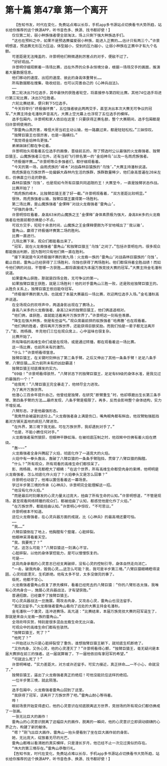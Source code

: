 # 第十篇 第47章 第一个离开
        【告知书友，时代在变化，免费站点难以长存，手机app多书源站点切换看书大势所趋，站长给你推荐的这个换源APP，听书音色多、换源、找书都好使！】
       仅仅第二轮，弱小种族强者便全部淘汰，场上只剩下强大种族选手们。
       “这也在预料之中，如果不是预选赛偏爱弱小种族，能进入正赛的……估计只有两三个。”许景明想道，预选赛无形压力压迫，体型越小，受到的压力越小，让弱小种族在正赛中才有九个名额。
       可差距是无法掩盖的，许景明他们稍微遇到厉害点的对手，便敌不过了。
       “好好观战。”
       许景明仔细观察着一场场比赛，远在外界的众多永恒境分身，根据一场场交手的画面，推演着大量数据信息。
       他们移动的速度、出招的速度、彼此的身高体重臂长……
       所有数据都在搜集，吸收经验，也可以完善自己的《心神兵战法》。
       ……
       第二轮决出75位选手，其中最快的获胜者轮空，将直接参与第四轮比赛。其他74位选手将进行第三轮比赛，决出37位胜者。
       六轮比赛结束，便只剩下5位选手。
       “今天将举行‘终极循环赛’，五位强者彼此两两交手，直至决出本次大赛无可争议的冠军。”大赛主持金毛潘秋声音高亢，大赛上空光幕上也浮现了五位选手的模样。
       选手包厢内，许景明和家人依旧在这里！只要获得正赛名额，整个大赛期间，选手包厢都是归许景明使用的。
       “那雷角山真厉害，难怪大哥当初主动认输，他一路赢过来，都是轻轻松松。”三妹惊叹。
       “独臂巨猿王也很厉害，也是一路横扫。”
       “我觉得金焰神鸟更强。”
       弟弟妹妹们都在争论着。
       许景明抬头观看着五位选手的画像，晋级前五的，除了预选时公认最强的火龙裔强者、独臂巨猿王、山魔族强者三位外，还有当初飞行排名第一的‘金焰神鸟’以及一名雨虎族强者。
       “终极循环赛……”许景明等众多强者们，都仔细观看着。
       “今天的第一场，由雨虎族的‘嶂木’对战森林巨猿族的‘乌蚀’。”大赛主持潘秋说道。
       雨虎族是在万族世界一处偏僻大森林内生活的族群，族群数量稀少，他们身高普遍在20米左右，仿佛直立行走的野兽。
       森林巨猿族‘乌蚀’，也是现如今所有巨猿共同追随的王！大赛至今，一直是独臂状态作战。
       比赛开始了！
       “雨虎族的嶂木，比独臂巨猿王差了好一截。”许景明观看着，“双方差距比较明显。”
       很快，雨虎族强者认输，独臂巨猿王赢得第一场胜利。
       第二场比赛，是山魔族强者‘金倮释’对战火龙裔强者‘雷角山’。
       “好强的身体。”
       许景明惊叹看着，身高63米的山魔族之王‘金倮释’身体素质极为强大，身高8米多的火龙裔强者在他面前都仿佛是小不点。
       可双方交手，短短十余息时间，山魔族之王金倮释便颇为不甘地喊出了‘我认输’。
       雷角山，赢得了终极循环赛第二场的胜利。
       比赛一直进行。
       几场比赛下来，观众们都能看出来了。
       “冠军，就在火龙裔强者‘雷角山’和独臂巨猿王‘乌蚀’之间了。”包括许景明在内，很多观众都能做出判断，因为暂时只有他们俩一直在胜利。
       “接下来就是今天终极循环赛的第九场：火龙裔一族的‘雷角山’对战森林巨猿族的‘乌蚀’。截止目前，雷角山已经获得了三场胜利，乌蚀也获得了两场胜利。他们都保持着全胜战绩！而如今他们俩的对战，不管哪一方获胜……都将直接成为本届万族竞技大赛的冠军。”大赛主持金毛潘秋说道。
       如果雷角山获胜，那就是四场全胜，无可争议的第一。
       如果独臂巨猿王获胜，就是三场胜利！他的对手雷角山三胜一败，还是败给独臂巨猿王的。从胜负关系上，独臂巨猿王依旧能夺冠军。
       “终极循环赛的第九场，也就成了本届大赛最后一场比赛，欢迎两位选手入场。”金毛潘秋高声说道。
       在全场观众的欢呼声中，两道身影出现在了赛场上。
       身高八米多的火龙裔强者、身高12米的独臂巨猿王，他们俩遥遥相对。
       “他们俩，谁获胜，谁就能活着离开万族世界了。”许景明这一刻有些羡慕。
       “降生在强大种族，倒是有些运气。”观众席最前排的蚁族强者‘哈弗塍’也在观看着。
       “他们俩的胜者，便将离开万族世界，还能获得巨额奖励。而我们怕是一辈子都无法离开了。”影、雨杨薇、丰克他们三位在观众席上，心中滋味也很复杂。
       比赛开始了。
       所有降临的高维生命们或是在现场，或是通过转播，都在观看着这一场比赛。
       这一场比赛，也前所未有的激烈。
       “什么？”许景明看得窒息。
       独臂巨猿王，在关键时刻伸出了第二条手臂。之后又伸出了其他一条条手臂！足足八条手臂，八臂巨猿……实力前所未有的凶勐霸道！
       独臂巨猿王彻底爆发的实力。
       “69级！”许景明看得骇然，“八臂状态下的独臂巨猿王，足足有69级的身体水准，是我见过的最强的一个！”
       “给我死！”八臂巨猿王完全暴走了，他倾尽全力进攻。
       为了离开万族世界。
       他潜心三百余年提升自己，他曾经是独臂，在研究‘断臂重生’时，他却琢磨出生长第三条手臂、第四条手臂的方法……最终发现，八条手臂是极限了。再多，反而会影响整个身体结构，实力不增反减。
       八臂形态，才是他最强形态。
       “我竟然会被逼到这份上。”火龙裔强者身上满是伤口，嘴角眼角都有鲜血，他双臂勉强抵挡着对方铺天盖地的疯狂八臂进攻。
       “在外界，第三境下我无敌。可在万族世界，我却遇到对手了。”
       “也是，不能小瞧任何对手。”
       火龙裔强者虽然狼狈，但眼神平静如海，在被彻底压制之时，他双眸中仿佛有着火焰在燃烧。
       “轰~~~”
       火龙裔强者全身升腾起了火焰，彻底化作了一道庞大的火焰。
       火焰中有一拳头轰出，轰破了八臂巨猿的一条条手臂阻挡，贯穿了八臂巨猿的胸膛。
       “什么？”所有观众，所有观看的高维生命们都惊呆了。
       影、雨杨薇、丰克都瞪大了眼睛：“在这个世界，所有高维生命都受肉身的束缚，他明明是火龙裔强者，怎么彻底化作火焰了？火焰拳头又是怎么回事？”
       许景明也动容了，他难以置信看着这一幕场景。
       学过半步第三境的传承《心神兵》，许景明完全能理解这一招。
       “他没有化作火焰。”
       “而是最后时刻爆发的心灵力量太过庞大，扭曲了所有生命的认知。”许景明想道，“不管是现场，甚至观看网络转播的观众们，都被扭曲了认知，都感觉他是化作了火焰。”
       “在万族世界，都能扭曲认知。”许景明心中惊叹，“不可思议。”
       许景明根本不知道。
       这位火龙裔强者，在心灵兵器方面的成就，比《心神兵》的最高境还要可怕。
       ……
       “我……”
       八臂巨猿倒在了地上，他胸膛有个窟窿，心脏碎裂。
       他眼神呆滞看着天空。
       “我，我要死了？”
       “这，这怎么可能？”八臂巨猿这一刻满心不甘。
       心脏碎裂，以他的身体掌控能力，是可以慢慢恢复的。
       可是——
       这具肉身承载的心灵意志已经支离破碎，没有心灵的控制引导，身体自然走向消亡。
       “一击，破我肉身，毁我心灵……这怎么可能？我，我可是半步第三境。”八臂巨猿眼睛瞪得滚圆，心灵彻底湮灭，生机断绝。他有太多不甘，太多没做完的事了。
       临死，他都不甘心。
       火龙裔强者雷角山恢复了原先模样，看着已经死去的八臂巨猿：“你的八臂形态太强，我唯有心灵肉身合一，施展心灵兵器战法，才有望获胜。”
       普通招数，已经赢不了独臂巨猿王。
       可心灵兵器战法一旦施展，既攻击肉身，又攻击心灵，雷角山也没法留手。
       “我没法留手。”火龙裔强者雷角山看向了远处的大赛主持金毛潘秋。
       金毛潘秋一个激灵，连冲进赛场，高亢道：“比赛结束，本届万族竞技大赛的冠军诞生了，那就是来自火龙裔一族的雷角山。”
       全场欢呼庆贺，特别是很多混血龙裔生命无比兴奋。
       可观众中的高维生命们都有些骇然。
       “独臂巨猿王，死了？”
       “他死了？”
       一开始还以为只是心脏碎裂受了重伤，谁想独臂巨猿王躺下，就彻底生机断绝了。
       “又伤肉身，又伤心灵，他的心灵湮灭了？”许景明看得心颤，“独臂巨猿王，毫无疑问是本届大赛排在前三的强者。这一届就算输了，下一届他依旧有拿冠军的希望。”
       “可就这么死了？”
       许景明唏嘘，“实力差距大，对方或许还留手。可实力接近，真正拼命……一不小心，命就没了。”
       独臂巨猿王，逼出了火龙裔强者真正的绝招！可他没能抗住这样的绝招。
       一位半步第三境，就此陨落。
       ……
       选手包厢中，火龙裔强者雷角山回到了这里。
       “我获得了冠军，该离开了万族世界了吧。”雷角山耐心等待着。
       哗！
       眼前场景开始变得虚幻，他的心灵意识在彻底脱离这方世界，竞技场的所有观众们都仿佛成了一张画。
       一张无比巨大的画作！
       雷角山的心灵意识脱离了这幅巨大的画作，脱离的一瞬间，他的心灵意识立即调动磅礴的心界之力，构建了新的躯体。
       “嗯？”刚飞出巨大画作，雷角山一抬头便看到了坐在巨大画作前的身影。
       她，无比庞大，绽放着无尽的光芒。
       雷角山都难以看清她的真实模样，只是漫长岁月，他已经不止一次见过类似的存在。
       “伟大的第三境存在。”雷角山恭敬行礼。
       【告知书友，时代在变化，免费站点难以长存，手机app多书源站点切换看书大势所趋，站长给你推荐的这个换源APP，听书音色多、换源、找书都好使！】